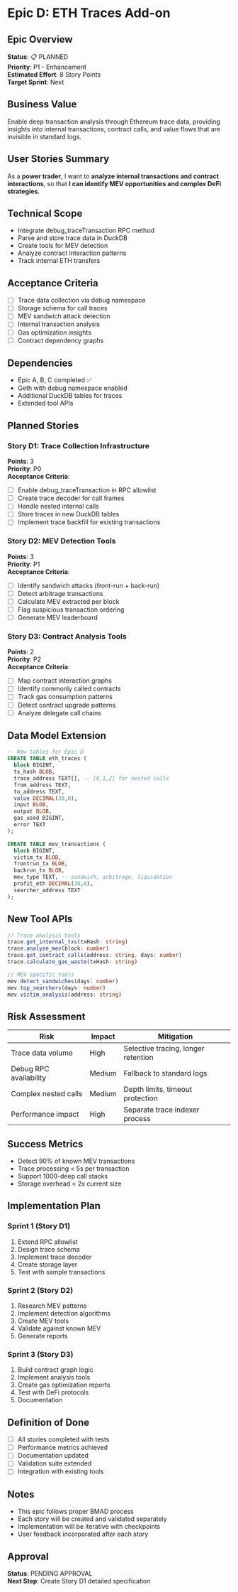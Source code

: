 # Epic D: ETH Traces Add-on

## Epic Overview
**Status**: 📋 PLANNED  
**Priority**: P1 - Enhancement  
**Estimated Effort**: 8 Story Points  
**Target Sprint**: Next  

## Business Value
Enable deep transaction analysis through Ethereum trace data, providing insights into internal transactions, contract calls, and value flows that are invisible in standard logs.

## User Stories Summary
As a **power trader**, I want to **analyze internal transactions and contract interactions**, so that **I can identify MEV opportunities and complex DeFi strategies**.

## Technical Scope
- Integrate debug_traceTransaction RPC method
- Parse and store trace data in DuckDB
- Create tools for MEV detection
- Analyze contract interaction patterns
- Track internal ETH transfers

## Acceptance Criteria
- [ ] Trace data collection via debug namespace
- [ ] Storage schema for call traces
- [ ] MEV sandwich attack detection
- [ ] Internal transaction analysis
- [ ] Gas optimization insights
- [ ] Contract dependency graphs

## Dependencies
- Epic A, B, C completed ✅
- Geth with debug namespace enabled
- Additional DuckDB tables for traces
- Extended tool APIs

## Planned Stories

### Story D1: Trace Collection Infrastructure
**Points**: 3  
**Priority**: P0  
**Acceptance Criteria**:
- [ ] Enable debug_traceTransaction in RPC allowlist
- [ ] Create trace decoder for call frames
- [ ] Handle nested internal calls
- [ ] Store traces in new DuckDB tables
- [ ] Implement trace backfill for existing transactions

### Story D2: MEV Detection Tools
**Points**: 3  
**Priority**: P1  
**Acceptance Criteria**:
- [ ] Identify sandwich attacks (front-run + back-run)
- [ ] Detect arbitrage transactions
- [ ] Calculate MEV extracted per block
- [ ] Flag suspicious transaction ordering
- [ ] Generate MEV leaderboard

### Story D3: Contract Analysis Tools
**Points**: 2  
**Priority**: P2  
**Acceptance Criteria**:
- [ ] Map contract interaction graphs
- [ ] Identify commonly called contracts
- [ ] Track gas consumption patterns
- [ ] Detect contract upgrade patterns
- [ ] Analyze delegate call chains

## Data Model Extension

```sql
-- New tables for Epic D
CREATE TABLE eth_traces (
  block BIGINT,
  tx_hash BLOB,
  trace_address TEXT[], -- [0,1,2] for nested calls
  from_address TEXT,
  to_address TEXT,
  value DECIMAL(38,0),
  input BLOB,
  output BLOB,
  gas_used BIGINT,
  error TEXT
);

CREATE TABLE mev_transactions (
  block BIGINT,
  victim_tx BLOB,
  frontrun_tx BLOB,
  backrun_tx BLOB,
  mev_type TEXT, -- sandwich, arbitrage, liquidation
  profit_eth DECIMAL(38,0),
  searcher_address TEXT
);
```

## New Tool APIs

```typescript
// Trace analysis tools
trace.get_internal_txs(txHash: string)
trace.analyze_mev(block: number)
trace.get_contract_calls(address: string, days: number)
trace.calculate_gas_waste(txHash: string)

// MEV specific tools
mev.detect_sandwiches(days: number)
mev.top_searchers(days: number)
mev.victim_analysis(address: string)
```

## Risk Assessment

| Risk | Impact | Mitigation |
|------|--------|------------|
| Trace data volume | High | Selective tracing, longer retention |
| Debug RPC availability | Medium | Fallback to standard logs |
| Complex nested calls | Medium | Depth limits, timeout protection |
| Performance impact | High | Separate trace indexer process |

## Success Metrics
- Detect 90% of known MEV transactions
- Trace processing < 5s per transaction
- Support 1000-deep call stacks
- Storage overhead < 2x current size

## Implementation Plan

### Sprint 1 (Story D1)
1. Extend RPC allowlist
2. Design trace schema
3. Implement trace decoder
4. Create storage layer
5. Test with sample transactions

### Sprint 2 (Story D2)
1. Research MEV patterns
2. Implement detection algorithms
3. Create MEV tools
4. Validate against known MEV
5. Generate reports

### Sprint 3 (Story D3)
1. Build contract graph logic
2. Implement analysis tools
3. Create gas optimization reports
4. Test with DeFi protocols
5. Documentation

## Definition of Done
- [ ] All stories completed with tests
- [ ] Performance metrics achieved
- [ ] Documentation updated
- [ ] Validation suite extended
- [ ] Integration with existing tools

## Notes
- This epic follows proper BMAD process
- Each story will be created and validated separately
- Implementation will be iterative with checkpoints
- User feedback incorporated after each story

## Approval
**Status**: PENDING APPROVAL  
**Next Step**: Create Story D1 detailed specification